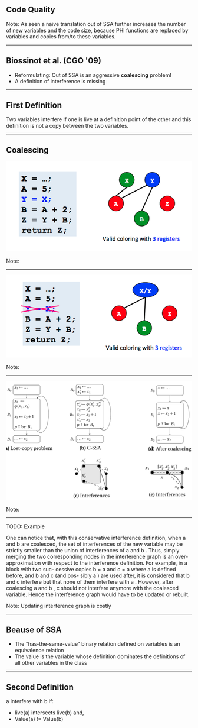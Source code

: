 ## Code Quality

Note:
As seen a naive translation out of SSA further increases the number of new variables and the code size, 
because PHI functions are replaced by variables and copies from/to these variables.

---

## Biossinot et al. (CGO '09)

* Reformulating: Out of SSA is an aggressive <!-- .element: class="fragment" --> **coalescing** problem! 
* A definition of interference is missing <!-- .element: class="fragment" -->

---

## First Definition

Two variables interfere if one is live at a definition point of the other and this definition is not a copy between the two variables.

---

## Coalescing

![](Images/notCoalescing.png) <!-- .element height="20%" width="85%" style="background:none; border:none; box-shadow:none;"-->

Note:

---

![](Images/Coalescing.png) <!-- .element height="20%" width="85%" style="background:none; border:none; box-shadow:none;"-->

Note:

---

![](Images/coalescingII.png) <!-- .element height="20%" width="85%" style="background:none; border:none; box-shadow:none;"-->

Note:

---

TODO: Example

One can notice that, with this conservative interference definition, when a and b are coalesced, the set of interferences of the new variable may be strictly smaller than the union of interferences of a and b . Thus, simply merging the two corresponding nodes in the interference graph is an over-approximation with respect to the interference definition. For example, in a block with two suc- cessive copies b = a and c = a where a is defined before, and b and c (and pos- sibly a ) are used after, it is considered that b and c interfere but that none of them interfere with a . However, after coalescing a and b , c should not interfere anymore with the coalesced variable. Hence the interference graph would have to be updated or rebuilt.

Note: 
Updating interference graph is costly

---

## Beause of SSA

- The “has-the-same-value” binary relation defined on variables is an equivalence relation <!-- .element: class="fragment" -->
- The value is the variable whose definition dominates the definitions of all other variables in the class <!-- .element: class="fragment" -->

---

## Second Definition

a interfere with b if: 
- live(a) intersects live(b) and,
- Value(a) != Value(b)
